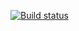 [![Build status](https://ci.appveyor.com/api/projects/status/n49lrsqs8ww2cpxi?svg=true)](https://ci.appveyor.com/project/LevchenkoTS/aqa-4)